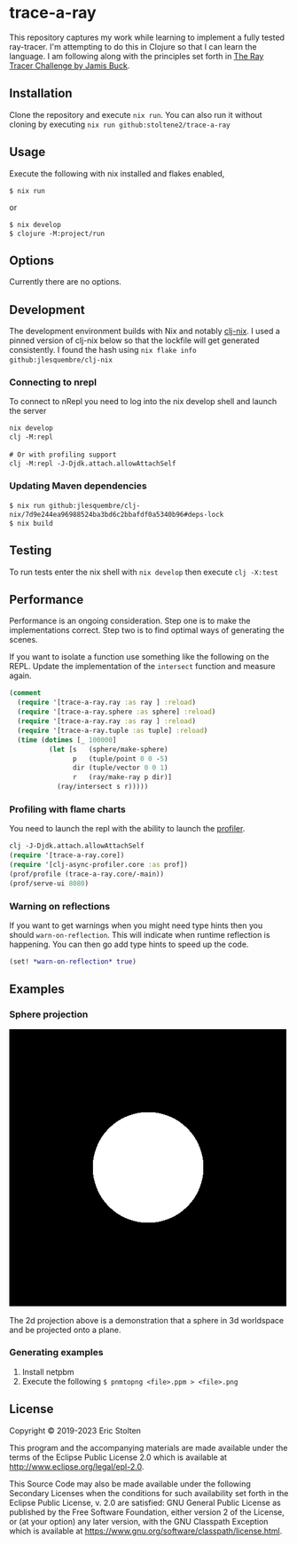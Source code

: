# trace-a-ray

This repository captures my work while learning to implement a fully
tested ray-tracer. I'm attempting to do this in Clojure so that I can
learn the language. I am following along with the principles set forth
in [The Ray Tracer Challenge by Jamis
Buck](https://pragprog.com/book/jbtracer/the-ray-tracer-challenge).

## Installation

Clone the repository and execute `nix run`. You can also run it
without cloning by executing `nix run github:stoltene2/trace-a-ray`

## Usage

Execute the following with nix installed and flakes enabled,

    $ nix run

or

    $ nix develop
    $ clojure -M:project/run

## Options

Currently there are no options.

## Development

The development environment builds with Nix and notably
[clj-nix](https://github.com/jlesquembre/clj-nix). I used a pinned
version of clj-nix below so that the lockfile will get generated
consistently. I found the hash using `nix flake info github:jlesquembre/clj-nix`

### Connecting to nrepl

To connect to nRepl you need to log into the nix develop shell and launch the server

```shell
nix develop
clj -M:repl

# Or with profiling support
clj -M:repl -J-Djdk.attach.allowAttachSelf
```

### Updating Maven dependencies

    $ nix run github:jlesquembre/clj-nix/7d9e244ea96988524ba3bd6c2bbafdf0a5340b96#deps-lock
    $ nix build


## Testing

To run tests enter the nix shell with `nix develop` then execute `clj -X:test`


## Performance

Performance is an ongoing consideration. Step one is to make the
implementations correct. Step two is to find optimal ways of
generating the scenes.

If you want to isolate a function use something like the following on
the REPL. Update the implementation of the `intersect` function and
measure again.

```clojure
(comment
  (require '[trace-a-ray.ray :as ray ] :reload)
  (require '[trace-a-ray.sphere :as sphere] :reload)
  (require '[trace-a-ray.ray :as ray ] :reload)
  (require '[trace-a-ray.tuple :as tuple] :reload)
  (time (dotimes [_ 100000]
          (let [s   (sphere/make-sphere)
                p   (tuple/point 0 0 -5)
                dir (tuple/vector 0 0 1)
                r   (ray/make-ray p dir)]
            (ray/intersect s r)))))
```

### Profiling with flame charts

You need to launch the repl with the ability to launch the [profiler](https://github.com/clojure-goes-fast/clj-async-profiler).

```clojure
clj -J-Djdk.attach.allowAttachSelf
(require '[trace-a-ray.core])
(require '[clj-async-profiler.core :as prof])
(prof/profile (trace-a-ray.core/-main))
(prof/serve-ui 8080)
```

### Warning on reflections

If you want to get warnings when you might need type hints then you
should `warn-on-reflection`. This will indicate when runtime
reflection is happening. You can then go add type hints to speed up
the code.

```clojure
(set! *warn-on-reflection* true)
```



## Examples

### Sphere projection
![2d projection](/doc/images/sphere.png)

The 2d projection above is a demonstration that a sphere in 3d
worldspace and be projected onto a plane.

### Generating examples

1. Install netpbm
2. Execute the following
   `$ pnmtopng <file>.ppm > <file>.png`

## License

Copyright © 2019-2023 Eric Stolten

This program and the accompanying materials are made available under the
terms of the Eclipse Public License 2.0 which is available at
http://www.eclipse.org/legal/epl-2.0.

This Source Code may also be made available under the following Secondary
Licenses when the conditions for such availability set forth in the Eclipse
Public License, v. 2.0 are satisfied: GNU General Public License as published by
the Free Software Foundation, either version 2 of the License, or (at your
option) any later version, with the GNU Classpath Exception which is available
at https://www.gnu.org/software/classpath/license.html.

